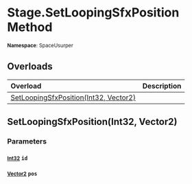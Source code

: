 # Stage.SetLoopingSfxPosition Method

<small>**Namespace**: SpaceUsurper</small>

## Overloads

<div markdown="1" class="member-table">

| Overload | Description |
| :------- | ----------- |
| [SetLoopingSfxPosition(Int32, Vector2)](#Int32_Vector2_) |  | 

</div>

## SetLoopingSfxPosition(Int32, Vector2)
### Parameters
#### <small>[Int32](https://docs.microsoft.com/en-us/dotnet/api/system.int32?view=netframework-4.5)</small> `id`

#### <small>[Vector2](https://docs.unity3d.com/ScriptReference/Vector2.html)</small> `pos`

